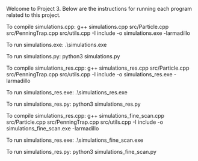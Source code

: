 Welcome to Project 3. Below are the instructions for running each program related to this project.

To compile simulations.cpp:  g++ simulations.cpp src/Particle.cpp src/PenningTrap.cpp src/utils.cpp -I include -o simulations.exe -larmadillo

To run simulations.exe: .\simulations.exe

To run simulations.py: python3 simulations.py

To compile simulations_res.cpp:  g++ simulations_res.cpp src/Particle.cpp src/PenningTrap.cpp src/utils.cpp -I include -o simulations_res.exe -larmadillo

To run simulations_res.exe: .\simulations_res.exe

To run simulations_res.py: python3 simulations_res.py

To compile simulations_res.cpp:  g++ simulations_fine_scan.cpp src/Particle.cpp src/PenningTrap.cpp src/utils.cpp -I include -o simulations_fine_scan.exe -larmadillo

To run simulations_res.exe: .\simulations_fine_scan.exe

To run simulations_res.py: python3 simulations_fine_scan.py